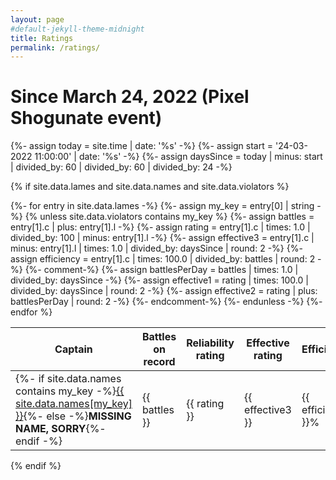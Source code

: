 ```yaml
---
layout: page
#default-jekyll-theme-midnight
title: Ratings
permalink: /ratings/
---
```

# Since March 24, 2022 (Pixel Shogunate event)

{%- assign today = site.time | date: '%s' -%}
{%- assign start = '24-03-2022 11:00:00' | date: '%s' -%}
{%- assign daysSince = today | minus: start | divided_by: 60 | divided_by: 60 | divided_by: 24 -%}

{% if site.data.lames and site.data.names and site.data.violators %}

<table id="ratings-table">
  <thead>
    <tr>
      <th>Captain</th>
      <th>Battles<br />on record</th>
      <th title="Each action performed with over 5 minutes delay is a -1 rating. Each perfectly completed battle is a +0.01 rating.">Reliability<br/>rating</th>
      <th title="Higher rating means faster event tiers!">Effective<br/>rating</th>
      <th>Efficiency</th>
    </tr>
  </thead>
  {%- for entry in site.data.lames -%}
  {%- assign my_key = entry[0] | string -%}
  {% unless site.data.violators contains my_key %}
  <tr>
    {%- assign battles = entry[1].c | plus: entry[1].l -%}
    {%- assign rating = entry[1].c | times: 1.0 | divided_by: 100 | minus: entry[1].l -%}
    {%- assign effective3 = entry[1].c | minus: entry[1].l | times: 1.0 | divided_by: daysSince | round: 2 -%}
    {%- assign efficiency = entry[1].c | times: 100.0 | divided_by: battles | round: 2 -%}
    {%- comment-%}
      {%- assign battlesPerDay = battles | times: 1.0 | divided_by: daysSince -%}
      {%- assign effective1 = rating | times: 100.0 | divided_by: daysSince | round: 2 -%}
      {%- assign effective2 = rating | plus: battlesPerDay | round: 2 -%}
    {%- endcomment-%}
    <td>{%- if site.data.names contains my_key -%}<a href="https://twitch.tv/{{ site.data.names[my_key] }}">{{ site.data.names[my_key] }}</a>{%- else -%}<b>MISSING NAME, SORRY</b>{%- endif -%}</td><td>{{ battles }}</td><td>{{ rating }}</td><td>{{ effective3 }}</td><td>{{ efficiency }}%</td></tr>
  {%- endunless -%}
  {%- endfor %}
</table>

<script type="text/javascript" src="https://code.jquery.com/jquery-3.6.0.min.js"></script>
<script type="text/javascript" src="https://cdn.datatables.net/1.11.5/js/jquery.dataTables.min.js"></script>
<script type="text/javascript">
$(document).ready( function () {
  $('#ratings-table').DataTable({
    "paging": false,
    "scrollY": 300,
    "info": false,
    "deferRender": true,
    "order": [[ 3, "desc" ], [ 1, "asc" ], [ 2, "desc" ], [ 4, "desc"]]
  });
} );
</script>

{% endif %}
